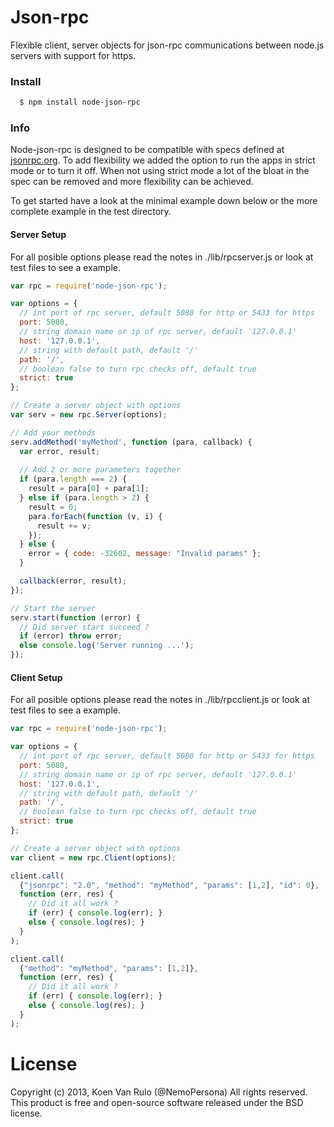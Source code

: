 # Json-rpc

Flexible client, server objects for json-rpc communications between node.js servers with support for https.

### Install

```bash
  $ npm install node-json-rpc
```

### Info

Node-json-rpc is designed to be compatible with specs defined at [jsonrpc.org](http://www.jsonrpc.org). To add flexibility we added the option to run the apps in strict mode or to turn it off. When not using strict mode a lot of the bloat in the spec can be removed and more flexibility can be achieved.

To get started have a look at the minimal example down below or the more complete example in the test directory.

#### Server Setup

For all posible options please read the notes in ./lib/rpcserver.js or look at test files to see a example.

```javascript
var rpc = require('node-json-rpc');

var options = {
  // int port of rpc server, default 5080 for http or 5433 for https
  port: 5080,
  // string domain name or ip of rpc server, default '127.0.0.1'
  host: '127.0.0.1',
  // string with default path, default '/'
  path: '/',
  // boolean false to turn rpc checks off, default true
  strict: true
};

// Create a server object with options
var serv = new rpc.Server(options);

// Add your methods
serv.addMethod('myMethod', function (para, callback) {
  var error, result;
  
  // Add 2 or more parameters together
  if (para.length === 2) {
    result = para[0] + para[1];
  } else if (para.length > 2) {
    result = 0;
    para.forEach(function (v, i) {
      result += v;
    });
  } else {
    error = { code: -32602, message: "Invalid params" };
  }

  callback(error, result);
});

// Start the server
serv.start(function (error) {
  // Did server start succeed ?
  if (error) throw error;
  else console.log('Server running ...');
});
```

#### Client Setup

For all posible options please read the notes in ./lib/rpcclient.js or look at test files to see a example.

```javascript
var rpc = require('node-json-rpc');

var options = {
  // int port of rpc server, default 5080 for http or 5433 for https
  port: 5080,
  // string domain name or ip of rpc server, default '127.0.0.1'
  host: '127.0.0.1',
  // string with default path, default '/'
  path: '/',
  // boolean false to turn rpc checks off, default true
  strict: true
};

// Create a server object with options
var client = new rpc.Client(options);

client.call(
  {"jsonrpc": "2.0", "method": "myMethod", "params": [1,2], "id": 0},
  function (err, res) {
    // Did it all work ?
    if (err) { console.log(err); }
    else { console.log(res); }
  }
);

client.call(
  {"method": "myMethod", "params": [1,2]},
  function (err, res) {
    // Did it all work ?
    if (err) { console.log(err); }
    else { console.log(res); }
  }
);
```

# License

Copyright (c) 2013, Koen Van Rulo (@NemoPersona) All rights reserved.  
This product is free and open-source software released under the BSD license.